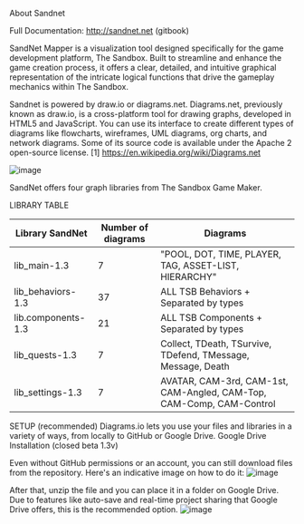 About Sandnet

Full Documentation: http://sandnet.net (gitbook)

SandNet Mapper is a visualization tool designed specifically for the game development platform, The Sandbox. 
Built to streamline and enhance the game creation process, it offers a clear, detailed, and intuitive graphical representation of the intricate logical functions that drive the gameplay mechanics within The Sandbox.

Sandnet is powered by draw.io or diagrams.net. Diagrams.net, previously known as draw.io, is a cross-platform tool for drawing graphs, developed in HTML5 and JavaScript. 
You can use its interface to create different types of diagrams like flowcharts, wireframes, UML diagrams, org charts, and network diagrams. Some of its source code is available under the Apache 2 open-source license.
[1] https://en.wikipedia.org/wiki/Diagrams.net

![image](https://github.com/danielcampetti/sandnet/assets/82032496/2ea97509-5e44-42f9-9ae7-a11cbe6abc56)

SandNet offers four graph libraries from The Sandbox Game Maker.

LIBRARY TABLE
<table class="tg">
<thead>
  <tr>
    <th class="tg-0pky">Library SandNet</th>
    <th class="tg-0pky">Number of diagrams</th>
    <th class="tg-0lax">Diagrams</th>
  </tr>
</thead>
<tbody>
  <tr>
    <td class="tg-0pky">lib_main-1.3</td>
    <td class="tg-0pky">7</td>
    <td class="tg-0lax">"POOL, DOT, TIME, PLAYER, TAG, ASSET-LIST, HIERARCHY"</td>
  </tr>
  <tr>
    <td class="tg-0pky">lib_behaviors-1.3</td>
    <td class="tg-0pky">37</td>
    <td class="tg-0lax">ALL TSB Behaviors + Separated by types</td>
  </tr>
  <tr>
    <td class="tg-0pky">lib.components-1.3</td>
    <td class="tg-0pky">21</td>
    <td class="tg-0lax">ALL TSB Components + Separated by types</td>
  </tr>
  <tr>
    <td class="tg-0pky">lib_quests-1.3</td>
    <td class="tg-0pky">7</td>
    <td class="tg-0lax">Collect, TDeath, TSurvive, TDefend, TMessage, Message, Death</td>
  </tr>
  <tr>
    <td class="tg-0lax">lib_settings-1.3</td>
    <td class="tg-0lax">7</td>
    <td class="tg-0lax">AVATAR, CAM-3rd, CAM-1st, CAM-Angled, CAM-Top, CAM-Comp, CAM-Control</td>
  </tr>
</tbody>
</table>

SETUP (recommended)
Diagrams.io lets you use your files and libraries in a variety of ways, from locally to GitHub or Google Drive.
Google Drive Installation (closed beta 1.3v)

Even without GitHub permissions or an account, you can still download files from the repository. Here's an indicative image on how to do it:
![image](https://github.com/danielcampetti/sandnet/assets/82032496/084bd3a2-866c-4dd1-b043-fe6202a7c8fa)

After that, unzip the file and you can place it in a folder on Google Drive. 
Due to features like auto-save and real-time project sharing that Google Drive offers, this is the recommended option.
![image](https://github.com/danielcampetti/sandnet/assets/82032496/fefd1bb0-0d94-411e-ad38-6df8acdb987b)




